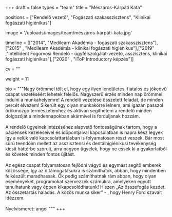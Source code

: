+++
draft = false
types = "team"
title = "Mészáros-Kárpáti Kata"

positions = ["Rendelő vezető", "Fogászati szakasszisztens", "Klinikai fogászati higiénikus"]

image = '/uploads/images/team/mészáros-kárpáti-kata.jpg'

timeline = [["2014",  "Medilearn Akadémia - fogászati szakasszisztens"],["2015" , "Medilearn Akadémia - klinikai fogászati higiénikus"],["2019" ,"Intellident Fogorvosi Rendelő - ügyfélszolgálat-vezető, asszisztens, klinikai fogászati higiénikus"],["2020" , "iToP Introductory képzés"]]

cv = ""

weight = 11

bio =  """Nagy örömmel tölt el, hogy egy ilyen lendületes, fiatalos és jókedvű csapat vezetéséért lehetek felelős. Nagyszerű érzés minden nap örömmel indulni a munkahelyemre! A rendelő vezetése összetett feladat, de minden percét élvezem! Sikerült egy olyan munkakörre lelnem, ami igazán passzol örökmozgó természetemhez és aktívan segíthetem a rendelő minden dolgozóját a mindennapokban akármivel is forduljanak hozzám.
<br><br>
A rendelő ügyeinek intézéséhez alapvető fontosságúnak tartom, hogy a páciensek kezeléseivel és időpontjaival kapcsolatban is napra kész legyek így a velük való kapcsolattartásban is folyamatosan részt veszek. Bár most sűrű teendőim mellett az asszisztensi és dentálhigiénikusi tevékenység kicsit háttérbe szorult, arra nagyon ügyelek, hogy ne essek ki a gyakorlatból és követek minden fontos újítást.
<br><br>
Az egész csapat folyamatosan fejlődni vágyó és egymást segítő emberek közössége, így az ő támogatásukra is számíthatok, abban, hogy mindenben felkészült maradhassak. Ők pedig számíthatnak rám abban, hogy olyan eseményeket, programokat szervezzek számukra, amelyeken együtt tanulhatunk vagy éppen kikapcsolódhatunk! Hiszen „Az összefogás kezdet. Az összetartás haladás. A közös munka siker” - , hogy Henry Ford szavait idézzem.
<br><br>
Nyelvismeret: angol
"""
+++
